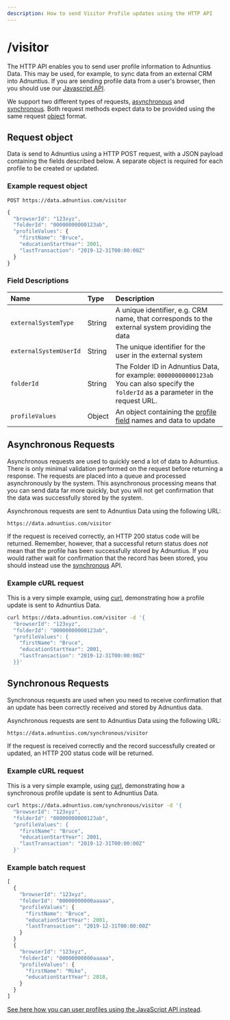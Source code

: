 ```yaml
---
description: How to send Visitor Profile updates using the HTTP API
---
```


# /visitor

The HTTP API enables you to send user profile information to Adnuntius Data. This may be used, for example, to sync data from an external CRM into Adnuntius. If you are sending profile data from a user's browser, then you should use our [Javascript API](https://github.com/Adnuntius/documentation/tree/50a3df0369e45b2a0c5440061e32280f04720ca5/adnuntius-data/sending-data/http/javascript.md).

We support two different types of requests, [asynchronous](https://github.com/Adnuntius/documentation/tree/50a3df0369e45b2a0c5440061e32280f04720ca5/adnuntius-data/sending-data/http/http.md#asynchronous-requests) and [synchronous](https://github.com/Adnuntius/documentation/tree/50a3df0369e45b2a0c5440061e32280f04720ca5/adnuntius-data/sending-data/http/http.md#synchronous-requests). Both request methods expect data to be provided using the same request [object](https://github.com/Adnuntius/documentation/tree/50a3df0369e45b2a0c5440061e32280f04720ca5/adnuntius-data/sending-data/http/http.md#request-object) format.

## Request object

Data is send to Adnuntius using a HTTP POST request, with a JSON payload containing the fields described below. A separate object is required for each profile to be created or updated.

### Example request object

```text
POST https://data.adnuntius.com/visitor
```

```javascript
{
  "browserId": "123xyz",
  "folderId": "00000000000123ab",
  "profileValues": {
    "firstName": "Bruce",
    "educationStartYear": 2001,
    "lastTransaction": "2019-12-31T00:00:00Z"
  }
}
```

### Field Descriptions

| Name | Type | Description |
| :--- | :--- | :--- |
| `externalSystemType` | String | A unique identifier, e.g. CRM name, that corresponds to the external system providing the data |
| `externalSystemUserId` | String | The unique identifier for the user in the external system |
| `folderId` | String | The Folder ID in Adnuntius Data, for example: `00000000000123ab` You can also specify the `folderId` as a parameter in the request URL. |
| `profileValues` | Object | An object containing the [profile field](../fields.md) names and data to update |

## Asynchronous Requests

Asynchronous requests are used to quickly send a lot of data to Adnuntius. There is only minimal validation performed on the request before returning a response. The requests are placed into a queue and processed asynchronously by the system. This asynchronous processing means that you can send data far more quickly, but you will not get confirmation that the data was successfully stored by the system.

Asynchronous requests are sent to Adnuntius Data using the following URL:

`https://data.adnuntius.com/visitor`

If the request is received correctly, an HTTP 200 status code will be returned. Remember, however, that a successful return status does _not_ mean that the profile has been successfully stored by Adnuntius. If you would rather wait for confirmation that the record has been stored, you should instead use the [synchronous](https://github.com/Adnuntius/documentation/tree/50a3df0369e45b2a0c5440061e32280f04720ca5/adnuntius-data/sending-data/http/http.md#synchronous-requests) API.

### Example cURL request

This is a very simple example, using [curl](https://curl.haxx.se), demonstrating how a profile update is sent to Adnuntius Data.

```bash
curl https://data.adnuntius.com/visitor -d '{
  "browserId": "123xyz",
  "folderId": "00000000000123ab",
  "profileValues": {
    "firstName": "Bruce",
    "educationStartYear": 2001,
    "lastTransaction": "2019-12-31T00:00:00Z"
  }}'
```

## Synchronous Requests

Synchronous requests are used when you need to receive confirmation that an update has been correctly received and stored by Adnuntius data.

Asynchronous requests are sent to Adnuntius Data using the following URL:

`https://data.adnuntius.com/synchronous/visitor`

If the request is received correctly and the record successfully created or updated, an HTTP 200 status code will be returned.

### Example cURL request

This is a very simple example, using [curl](https://curl.haxx.se), demonstrating how a synchronous profile update is sent to Adnuntius Data.

```bash
curl https://data.adnuntius.com/synchronous/visitor -d '{
  "browserId": "123xyz",
  "folderId": "00000000000123ab",
  "profileValues": {
    "firstName": "Bruce",
    "educationStartYear": 2001,
    "lastTransaction": "2019-12-31T00:00:00Z"
  }'
```



### Example batch request

```javascript
[
  {
    "browserId": "123xyz",
    "folderId": "00000000000aaaaa",
    "profileValues": {
      "firstName": "Bruce",
      "educationStartYear": 2001,
      "lastTransaction": "2019-12-31T00:00:00Z"
    }
  }
  {
    "browserId": "123xyz",
    "folderId": "00000000000aaaaa",
    "profileValues": {
      "firstName": "Mike",
      "educationStartYear": 2018,
    }
  }
]
```

[See here how you can user profiles using the JavaScript API instead](../javascript/page-views.md).

